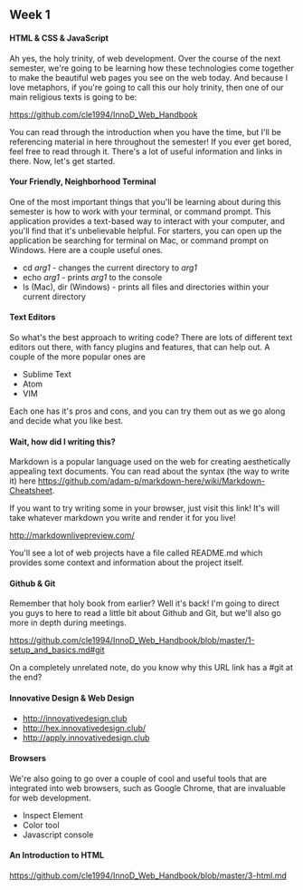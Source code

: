 ## Week 1

#### HTML & CSS & JavaScript
Ah yes, the holy trinity, of web development. Over the course of the next semester, we're going to be learning how these technologies come together to make the beautiful web pages you see on the web today. And because I love metaphors, if you're going to call this our holy trinity, then one of our main religious texts is going to be:

<https://github.com/cle1994/InnoD_Web_Handbook>

You can read through the introduction when you have the time, but I'll be referencing material in here throughout the semester! If you ever get bored, feel free to read through it. There's a lot of useful information and links in there. Now, let's get started.

#### Your Friendly, Neighborhood Terminal
One of the most important things that you'll be learning about during this semester is how to work with your terminal, or command prompt. This application provides a text-based way to interact with your computer, and you'll find that it's unbelievable helpful. For starters, you can open up the application be searching for terminal on Mac, or command prompt on Windows. Here are a couple useful ones.

* cd _arg1_ - changes the current directory to _arg1_
* echo _arg1_ - prints _arg1_ to the console
* ls (Mac), dir (Windows) - prints all files and directories within your current directory

#### Text Editors
So what's the best approach to writing code? There are lots of different text editors out there, with fancy plugins and features, that can help out. A couple of the more popular ones are

* Sublime Text
* Atom
* VIM

Each one has it's pros and cons, and you can try them out as we go along and decide what you like best.

#### Wait, how did I writing this?
Markdown is a popular language used on the web for creating aesthetically appealing text documents. You can read about the syntax (the way to write it) here <https://github.com/adam-p/markdown-here/wiki/Markdown-Cheatsheet>.

If you want to try writing some in your browser, just visit this link! It's will take whatever markdown you write and render it for you live!

<http://markdownlivepreview.com/>

You'll see a lot of web projects have a file called README.md which provides some context and information about the project itself.

#### Github & Git

Remember that holy book from earlier? Well it's back! I'm going to direct you guys to here to read a little bit about Github and Git, but we'll also go more in depth during meetings.

<https://github.com/cle1994/InnoD_Web_Handbook/blob/master/1-setup_and_basics.md#git>

On a completely unrelated note, do you know why this URL link has a #git at the end?

#### Innovative Design & Web Design
* <http://innovativedesign.club>
* <http://hex.innovativedesign.club/>
* <http://apply.innovativedesign.club>


#### Browsers

We're also going to go over a couple of cool and useful tools that are integrated into web browsers, such as Google Chrome, that are invaluable for web development.

* Inspect Element
* Color tool
* Javascript console

#### An Introduction to HTML

<https://github.com/cle1994/InnoD_Web_Handbook/blob/master/3-html.md>
